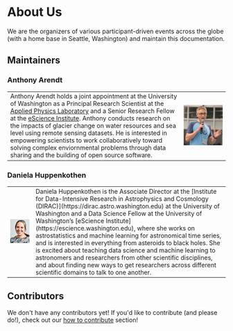 # About Us

We are the organizers of various participant-driven events across the globe (with a home base in Seattle, Washington) and maintain this documentation. 

## Maintainers

### Anthony Arendt

<table>
   <tr>
     <td>
       Anthony Arendt holds a joint appointment at the University of Washington as a Principal Research Scientist at the <a href="https://www.apl.washington.edu/">Applied Physics Laboratory</a> and a Senior Research Fellow at the <a href="https://escience.washington.edu">eScience Institute</a>. Anthony conducts research on the impacts of glacier change on water resources and sea level using remote sensing datasets. He is interested in empowering scientists to work collaboratively toward solving complex enviornmental problems through data sharing and the building of open source software. 
       </td>
       <td><img src="../img/AnthonyArendt_photo.png" width=1000 alt="portrait of Anthony Arendt"></td>
   </tr>
</table>


### Daniela Huppenkothen
<table>
    <tr>
        <td><img src="../img/dhuppenkothen.jpg" width=1000  alt="portrait of Daniela Huppenkothen"></td>
        <td> Daniela Huppenkothen is the Associate Director at the [Institute for Data-Intensive Research in Astrophysics and Cosmology (DIRAC)](https://dirac.astro.washington.edu) at the University of Washington and a Data Science Fellow at the University of Washington’s [eScience Institute](https://escience.washington.edu), where she works on astrostatistics and machine learning for astronomical time series, and is interested in everything from asteroids to black holes. She is excited about teaching data science and machine learning to astronomers and researchers from other scientific disciplines, and about finding new ways to get researchers across different scientific domains to talk to one another.</td>
    </tr>
</table>


## Contributors

We don't have any contributors yet! If you'd like to contribute (and please do!), check out our [how to contribute]() section!




